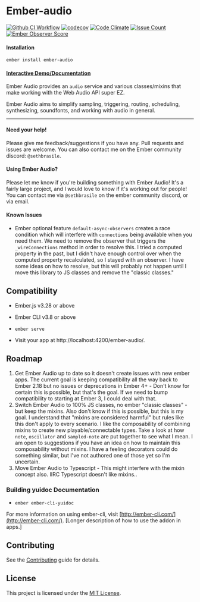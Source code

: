 # Ember-audio

[![Github CI Workflow](https://github.com/sethbrasile/ember-audio/actions/workflows/ci.yml/badge.svg)](https://circleci.com/gh/sethbrasile/ember-audio)
[![codecov](https://codecov.io/gh/sethbrasile/ember-audio/branch/master/graph/badge.svg?token=9wJSHppYJf)](https://codecov.io/gh/sethbrasile/ember-audio) [![Code Climate](https://codeclimate.com/github/sethbrasile/ember-audio/badges/gpa.svg)](https://codeclimate.com/github/sethbrasile/ember-audio) [![Issue Count](https://codeclimate.com/github/sethbrasile/ember-audio/badges/issue_count.svg)](https://codeclimate.com/github/sethbrasile/ember-audio) [![Ember Observer Score](https://emberobserver.com/badges/ember-audio.svg)](http://emberobserver.com/addons/ember-audio)

#### Installation

`ember install ember-audio`

#### [Interactive Demo/Documentation](http://sethbrasile.github.io/ember-audio)

Ember Audio provides an `audio` service and various classes/mixins that make
working with the Web Audio API super EZ.

Ember Audio aims to simplify sampling, triggering, routing, scheduling,
synthesizing, soundfonts, and working with audio in general.

---

#### Need your help!

Please give me feedback/suggestions if you have any. Pull requests and issues
are welcome. You can also contact me on the Ember community discord: `@sethbrasile`.

#### Using Ember Audio?

Please let me know if you're building something with Ember Audio! It's a fairly
large project, and I would love to know if it's working out for people! You can
contact me via `@sethbrasile` on the ember community discord, or via email.

#### Known Issues

- Ember optional feature `default-async-observers` creates a race condition which will interfere with `connections` being available when you need them. We need
  to remove the observer that triggers the `_wireConnections` method in order to resolve this. I tried a computed property in the past, but I didn't have enough
  control over when the computed property recalculated, so I stayed with an observer. I have some ideas on how to resolve, but this will probably not happen
  until I move this library to JS classes and remove the "classic classes."

## Compatibility

- Ember.js v3.28 or above
- Ember CLI v3.8 or above

- `ember serve`
- Visit your app at http://localhost:4200/ember-audio/.

## Roadmap

1. Get Ember Audio up to date so it doesn't create issues with new ember apps. The current goal is keeping compatibility all the way back to Ember 2.18 but no
   issues or deprecations in Ember 4+ - Don't know for certain this is possible, but that's the goal. If we need to bump compatibility to starting at Ember 3, I
   could deal with that.
2. Switch Ember Audio to 100% JS classes, no ember "classic classes" - but keep the mixins. Also don't know if this is possible, but this is my goal. I
   understand that "mixins are considered harmful" but rules like this don't apply to every scenario. I like the composability of combining mixins to create new
   playable/connectable types. Take a look at how `note`, `oscillator` and `sampled-note` are put together to see what I mean. I am open to suggestions if you
   have an idea on how to maintain this composability without mixins. I have a feeling decorators could do something similar, but I've not authored one of those
   yet so I'm uncertain.
3. Move Ember Audio to Typescript - This might interfere with the mixin concept also. IIRC Typescript doesn't like mixins..

### Building yuidoc Documentation

- `ember ember-cli-yuidoc`

For more information on using ember-cli, visit [http://ember-cli.com/](http://ember-cli.com/).
[Longer description of how to use the addon in apps.]

## Contributing

See the [Contributing](CONTRIBUTING.md) guide for details.

## License

This project is licensed under the [MIT License](LICENSE.md).
